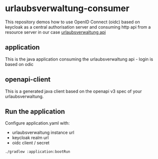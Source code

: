 # urlaubsverwaltung-consumer

This repository demos how to use OpenID Connect (oidc) based on keycloak as a central authorisation server
and consuming http api from a resource server in our case [urlaubsverwaltung api](https://github.com/synyx/urlaubsverwaltung) 

## application

This is the java application consuming the urlaubsverwaltung api - login is based on odic

## openapi-client

This is a generated java client based on the openapi v3 spec of your urlaubsverwaltung.

## Run the application

Configure application.yaml with:
* urlaubsverwaltung instance url
* keycloak realm url
* oidc client / secret

```
./gradlew :application:bootRun

```